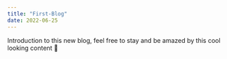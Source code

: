 ```yaml
---
title: "First-Blog"
date: 2022-06-25
---
```


Introduction to this new blog, feel free to stay and be amazed by this cool looking content 🚀
